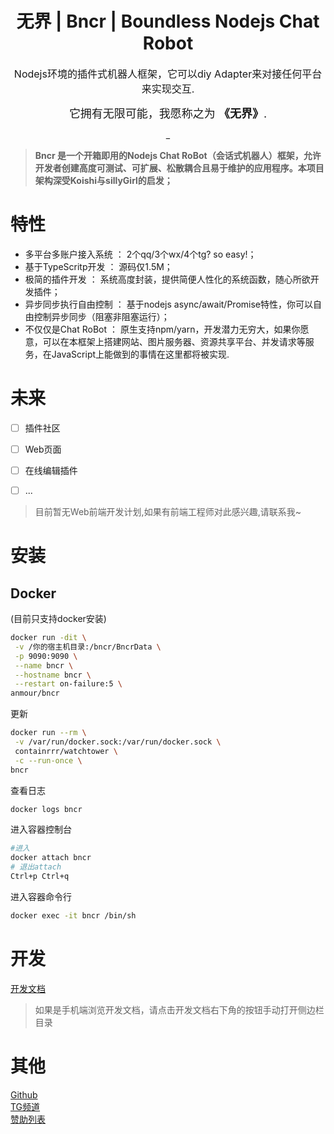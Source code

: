 <h1 align="center">无界 | Bncr | Boundless Nodejs Chat Robot</h1>
<div align="center">
<font size=3> Nodejs环境的插件式机器人框架，它可以diy Adapter来对接任何平台来实现交互.</font>

<font size=4>它拥有无限可能，我愿称之为 **《无界》**.</font>



_
</div>  

> **Bncr 是一个开箱即用的Nodejs Chat RoBot（会话式机器人）框架，允许开发者创建高度可测试、可扩展、松散耦合且易于维护的应用程序。本项目架构深受Koishi与sillyGirl的启发；**
# 特性
* 多平台多账户接入系统 ： 2个qq/3个wx/4个tg? so easy!；
* 基于TypeScritp开发 ： 源码仅1.5M；
* 极简的插件开发 ： 系统高度封装，提供简便人性化的系统函数，随心所欲开发插件；
* 异步同步执行自由控制 ： 基于nodejs async/await/Promise特性，你可以自由控制异步同步（阻塞非阻塞运行）；
* 不仅仅是Chat RoBot ： 原生支持npm/yarn，开发潜力无穷大，如果你愿意，可以在本框架上搭建网站、图片服务器、资源共享平台、并发请求等服务，在JavaScript上能做到的事情在这里都将被实现.


# 未来  

* [ ] 插件社区
* [ ] Web页面
* [ ] 在线编辑插件
* [ ] ...


> 目前暂无Web前端开发计划,如果有前端工程师对此感兴趣,请联系我~



# 安装
## Docker
(目前只支持docker安装)
```bash
docker run -dit \
 -v /你的宿主机目录:/bncr/BncrData \
 -p 9090:9090 \
 --name bncr \
 --hostname bncr \
 --restart on-failure:5 \
anmour/bncr
```
更新
```bash
docker run --rm \
 -v /var/run/docker.sock:/var/run/docker.sock \
 containrrr/watchtower \
 -c --run-once \
bncr
```


查看日志
```bash
docker logs bncr
```

进入容器控制台
```bash
#进入
docker attach bncr
# 退出attach
Ctrl+p Ctrl+q
```
进入容器命令行
```bash
docker exec -it bncr /bin/sh
```

# 开发

[开发文档](https://anmours.github.io/Bncr)
> 如果是手机端浏览开发文档，请点击开发文档右下角的按钮手动打开侧边栏目录

# 其他

 [Github](https://github.com/Anmours/Bncr)   
 [TG频道](https://t.me/red_Lights_District)  
 [赞助列表](../sponsors.md)